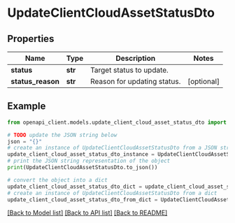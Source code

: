 # UpdateClientCloudAssetStatusDto


## Properties

Name | Type | Description | Notes
------------ | ------------- | ------------- | -------------
**status** | **str** | Target status to update. | 
**status_reason** | **str** | Reason for updating status. | [optional] 

## Example

```python
from openapi_client.models.update_client_cloud_asset_status_dto import UpdateClientCloudAssetStatusDto

# TODO update the JSON string below
json = "{}"
# create an instance of UpdateClientCloudAssetStatusDto from a JSON string
update_client_cloud_asset_status_dto_instance = UpdateClientCloudAssetStatusDto.from_json(json)
# print the JSON string representation of the object
print(UpdateClientCloudAssetStatusDto.to_json())

# convert the object into a dict
update_client_cloud_asset_status_dto_dict = update_client_cloud_asset_status_dto_instance.to_dict()
# create an instance of UpdateClientCloudAssetStatusDto from a dict
update_client_cloud_asset_status_dto_from_dict = UpdateClientCloudAssetStatusDto.from_dict(update_client_cloud_asset_status_dto_dict)
```
[[Back to Model list]](../README.md#documentation-for-models) [[Back to API list]](../README.md#documentation-for-api-endpoints) [[Back to README]](../README.md)


